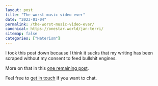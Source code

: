 ```yaml
---
layout: post
title: "The worst music video ever"
date: "2023-01-04"
permalink: /the-worst-music-video-ever/
canonical: https://onestar.world/jan-terri/
sitemap: false
categories: ["Haterism"]
---
```


I took this post down because I think it sucks that my writing has been scraped without my consent to feed bullshit engines.

More on that in this [one remaining post](/my-final-blog-post).

Feel free to [get in touch](/contact) if you want to chat.
